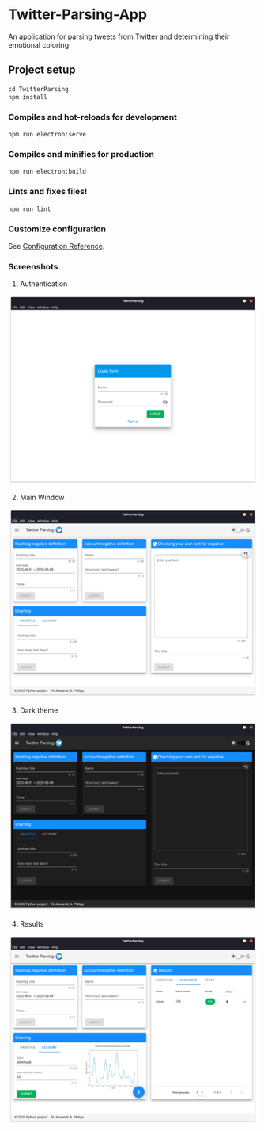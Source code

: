 # Twitter-Parsing-App
An application for parsing tweets from Twitter and determining their emotional coloring

## Project setup
```
cd TwitterParsing
npm install
```

### Compiles and hot-reloads for development
```
npm run electron:serve
```

### Compiles and minifies for production
```
npm run electron:build
```

### Lints and fixes files!
```
npm run lint
```

### Customize configuration
See [Configuration Reference](https://cli.vuejs.org/config/).

### Screenshots
1. Authentication

![auth](https://github.com/pheepa/Twitter-Parsing-App/blob/structure/Work/Graphics/auth.png)

2. Main Window

![main page](https://github.com/pheepa/Twitter-Parsing-App/blob/structure/Work/Graphics/main_window.png)

3. Dark theme

![dark theme](https://github.com/pheepa/Twitter-Parsing-App/blob/structure/Work/Graphics/dark_main_window.png)

4. Results

![results](https://github.com/pheepa/Twitter-Parsing-App/blob/structure/Work/Graphics/results.png)
